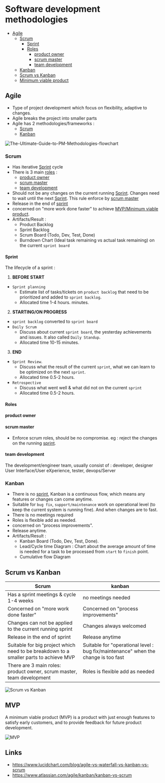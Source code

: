 # Software development methodologies

- [Agile](#agile)
	- [Scrum](#scrum)
		- [Sprint](#sprint)
		- [Roles](#roles)
			- [product owner](#product-owner)
			- [scrum master](#scrum-master)
			- [team development](#team-development)
	- [Kanban](#kanban)
	- [Scrum vs Kanban](#scrum-vs-kanban)
	- [Minimum viable product](#mvp)

## Agile

- Type of project development which focus on flexibility, adaptive to changes. 
- Agile breaks the project into smaller parts
- Agile has 2 methodologies/frameworks :
	- [Scrum](#scrum)
	- [Kanban](#kanban)

![The-Ultimate-Guide-to-PM-Methodologies-flowchart](https://raw.githubusercontent.com/harryosmar/what-do-i-learn-today/master/02-07-2019/The-Ultimate-Guide-to-PM-Methodologies-flowchart.png)

### Scrum

- Has iterative [Sprint](#sprint) cycle
- There is 3 main [roles](#roles) :
	- [product owner](#product-owner)
	- [scrum master](#scrum-master)
	- [team development](#team-development)
- Should not be any changes on the current running [Sprint](#sprint). Changes need to wait until the next [Sprint](#sprint). This rule enforce by [scrum master](#scrum-master)
- Release in the end of [sprint](#sprint)
- concerned on "more work done faster" to achieve [MVP/Minimum viable product](#mvp).
- Artifacts/Result :
	- Product Backlog
	- Sprint Backlog
	- Scrum Board (Todo, Dev, Test, Done)
	- Burndown Chart (Ideal task remaining vs actual task remaining) on the current `sprint board`

#### Sprint

The lifecycle of a sprint :
1. **BEFORE START** 
- `Sprint planning`
	- Estimate list of tasks/tickets on `product backlog` that need to be prioritized and added to `sprint backlog`.
	- Allocated time 1-4 hours.
minutes.
2. **STARTING/ON PROGRESS**
- `sprint backlog` converted to `sprint board`
- `Daily Scrum`
	- Discuss about current `sprint board`, the yesterday achievements and issues. It also called `Daily Standup`.
	- Allocated time 10-15 minutes.
3. **END** 
- `Sprint Review`.
	- Discuss what the result of the current `sprint`, what we can learn to be optimized on the next `sprint`.
	- Allocated time 0.5-2 hours.
- `Retrospective`
	- Discuss what went well & what did not on the current `sprint`
	- Allocated time 0.5-2 hours.


#### Roles

#### product owner

#### scrum master

- Enforce scrum roles, should be no compromise. eg : reject the changes on the running [sprint](#sprint).

#### team development

The development/engineer team, usually consist of : developer, designer User Interface/User eXperience, tester, devops/Server

### Kanban

- There is no [sprint](#sprint), Kanban is a continuous flow, which means any features or changes can come anytime.
- Suitable for `bug fix`, `support/maintenance` work on operational level (to keep the current system is running fine). And when changes are to fast.
- There is no meetings required
- Roles is flexible add as needed.
- concerned on "process improvements".
- Release anytime.
- Artifacts/Result :
	- Kanban Board (Todo, Dev, Test, Done).
	- Lead/Cycle time Diagram : Chart about the average amount of time is needed for a task to be processed from `start` to `finish` point.
	- Cumulative flow Diagram

## Scrum vs Kanban

|Scrum|kanban|
|-----|------|
|Has a sprint meetings & cycle 1-4 weeks|no meetings needed|
|Concerned on "more work done faster"|Concerned on "process improvements"|
|Changes can not be applied to the current running sprint|Changes always welcomed|
|Release in the end of sprint|Release anytime|
|Suitable for big project which need to be breakdown to a smaller parts to achieve MVP|Suitable for "operational level : bug fix/maintenance" when the change is too fast|
|There are 3 main roles: product owner, scrum master, team development|Roles is flexible add as needed|

![Scrum vs Kanban](https://raw.githubusercontent.com/harryosmar/what-do-i-learn-today/master/02-07-2019/scrum-vs-kanban.png)

## MVP

A minimum viable product (MVP) is a product with just enough features to satisfy early customers, and to provide feedback for future product development.

![MVP](https://raw.githubusercontent.com/harryosmar/what-do-i-learn-today/master/02-07-2019/mvp.png)


## Links
- https://www.lucidchart.com/blog/agile-vs-waterfall-vs-kanban-vs-scrum
- https://www.atlassian.com/agile/kanban/kanban-vs-scrum
